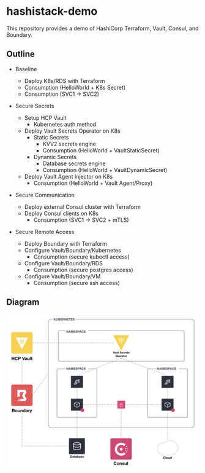 # hashistack-demo
This repository provides a demo of HashiCorp Terraform, Vault, Consul, and Boundary.

## Outline

- Baseline
  - Deploy K8s/RDS with Terraform
  - Consumption (HelloWorld + K8s Secret)
  - Consumption (SVC1 -> SVC2)

- Secure Secrets
  - Setup HCP Vault
    - Kubernetes auth method
  - Deploy Vault Secrets Operator on K8s
    - Static Secrets
      - KVV2 secrets engine
      - Consumption (HelloWorld + VaultStaticSecret)
    - Dynamic Secrets
      - Database secrets engine
      - Consumption (HelloWorld + VaultDynamicSecret)
  - Deploy Vault Agent Injector on K8s
    - Consumption (HelloWorld + Vault Agent/Proxy)

- Secure Communication
  - Deploy external Consul cluster with Terraform
  - Deploy Consul clients on K8s
    - Consumption (SVC1 -> SVC2 + mTLS)

- Secure Remote Access
  - Deploy Boundary with Terraform
  - Configure Vault/Boundary/Kubernetes
    - Consumption (secure kubectl access)
  - Configure Vault/Boundary/RDS
    - Consumption (secure postgres access)
  - Configure Vault/Boundary/VM
    - Consumption (secure ssh access)

## Diagram

<p align="center">
  <img src="./img/img.png">
</p>
